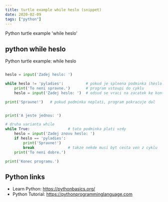 ```yaml
---
title: turtle example while heslo (snippet)
date: 2020-02-09
tags: ["python"]
---
```

Python turtle example 'while heslo'


## python while heslo

Python turtle example: while heslo

```python

heslo = input('Zadej heslo: ')

while heslo != 'pyladies':          # pokud je splnena podminka (heslo neni pyladies), 
    print('To neni spravne.')       # program vstoupi do cyklu
    heslo = input('Zadej heslo: ')  # odsud se vraci na zacatek ke kontrole podminky

print('Spravne!')   # pokud podminka neplati, program pokracuje dal


print('A jeste jednou: ')

# druha varianta while
while True:                 # tato podminka plati vzdy
    heslo = input('Zadej znovu heslo: ')
    if heslo == 'pyladies':
        print('Spravne!')
        break               # takze nekde musi byt cesta ven z cyklu
    print('To neni dobre.')

print('Konec programu.')


```

## Python links

- Learn Python: https://pythonbasics.org/
- Python Tutorial: https://pythonprogramminglanguage.com
